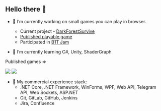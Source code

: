 ## Hello there 👋

- 🔭 I’m currently working on small games you can play in browser.
  - Current project - [DarkForestSurvive](https://github.com/Bolshekh/DarkForestSurvive)
  - [Published playable game](https://bolshekh.itch.io/platformer-game)
  - Participated in [B1T Jam](itch.io/jam/b1t-jam)

- 🌱 I’m currently learning C#, Unity, ShaderGraph

Published games =>

<a href=https://bolshekh.itch.io/platformer-game><img src="https://img.itch.zone/aW1nLzE4OTI5MTE1LnBuZw==/315x250%23c/WctlKv.png"></a>
<a href=https://bolshekh.itch.io/heartbeat-game><img src="https://img.itch.zone/aW1nLzIwNjM1MzIzLnBuZw==/315x250%23c/ZvK%2FIj.png"></a>

- 💼 My commercial experience stack:
  - .NET Core, .NET Framework, WinForms, WPF, Web API, Telegram API, Web Sockets, ASP.NET
  - Git, GitLab, GitHub, Jenkins
  - Jira, Confluence 

